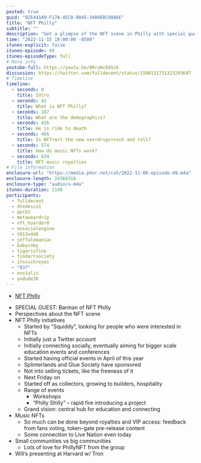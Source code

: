```yaml
---
posted: true
guid: "02E441A9-F17A-4EC8-8045-3486EBC08A6E"
title: "NFT Philly"
subtitle: ""
description: "Get a glimpse of the NFT scene in Philly with special guest Barman of NFT Philly. Join the discussion as we explore the perspectives, initiatives, and events of the NFT community in Philadelphia. And don't forget about music NFTs!"
time: "2022-11-15 18:00:00 -0500"
itunes-explicit: false
itunes-episode: 49
itunes-episodeType: full
# More info
youtube-full: https://youtu.be/0RruHcD4Sck
discussion: https://twitter.com/fulldecent/status/1590131731323293697
# Timeline
timeline:
  - seconds: 0
    title: Intro
  - seconds: 42
    title: What is NFT Philly?
  - seconds: 187
    title: What are the demographics?
  - seconds: 426
    title: He is ride to death
  - seconds: 466
    title: Is NFT+art the new sex+drugs+rock and roll?
  - seconds: 574
    title: How do music NFTs work?
  - seconds: 634
    title: NFT music royalties
# File information
enclosure-url: "https://media.phor.net/csh/2022-11-08-episode-49.m4a"
enclosure-length: 24368318
enclosure-type: "audio/x-m4a"
itunes-duration: 1148
participants:
  - fulldecent
  - dtedesco1
  - ppcbz
  - metaweardrip
  - nft_hoarder0
  - nosocialengine
  - t012n4d0
  - jeffalomaniac
  - babycoby_
  - tigerisfine
  - findartsociety
  - itsnickreyes
  - "037"
  - exstalis
  - yodude38
---
```


- [NFT Philly](https://nftphilly.com/)

<!--end of quick notes-->

- SPECIAL GUEST: Barman of NFT Philly
- Perspectives about the NFT scene
- NFT Philly initiatives 
  - Started by “Squiddy”, looking for people who were interested in NFTs
  - Initially just a Twitter account
  - Initially connecting socially, eventually aiming for bigger scale education events and conferences
  - Started having official events in April of this year
  - Splinterlands and Glue Society have sponsored
  - Not into selling tickets, like the freeness of it
  - Next Friday on 
  - Started off as collectors, growing to builders, hospitality
  - Range of events
    - Workshops
    - “Philly Shilly” – rapid fire introducing a project
  - Grand vision: central hub for education and connecting
- Music NFTs
  - So much can be done beyond royalties and VIP access: feedback from fans voting, token-gate pre-release content
  - Some connection to Live Nation even today
- Small communities vs big communities
  - Lots of love for PhillyNFT from the group
- Will’s presenting at Harvard w/ Tron